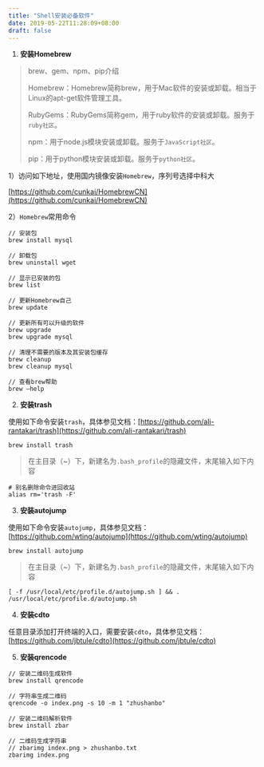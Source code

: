 ```yaml
---
title: "Shell安装必备软件"
date: 2019-05-22T11:28:09+08:00
draft: false
---
```


1. **安装Homebrew**

> brew、gem、npm、pip介绍
> 
> Homebrew：Homebrew简称brew，用于Mac软件的安装或卸载。相当于Linux的apt-get软件管理工具。
> 
> RubyGems：RubyGems简称gem，用于ruby软件的安装或卸载。服务于`ruby社区`。
> 
> npm：用于node.js模块安装或卸载。服务于`JavaScript社区`。
> 
> pip：用于python模块安装或卸载。服务于`python社区`。

1）访问如下地址，使用国内镜像安装`Homebrew`，序列号选择中科大

[https://github.com/cunkai/HomebrewCN](https://github.com/cunkai/HomebrewCN)

2）`Homebrew`常用命令

```
// 安装包
brew install mysql

// 卸载包
brew uninstall wget

// 显示已安装的包
brew list

// 更新Homebrew自己
brew update

// 更新所有可以升级的软件
brew upgrade
brew upgrade mysql

// 清理不需要的版本及其安装包缓存
brew cleanup
brew cleanup mysql

// 查看brew帮助
brew –help
```

2. **安装trash**

使用如下命令安装`trash`，具体参见文档：[https://github.com/ali-rantakari/trash](https://github.com/ali-rantakari/trash)

```
brew install trash
```
> 在主目录（~）下，新建名为`.bash_profile`的隐藏文件，末尾输入如下内容

```
# 别名删除命令进回收站
alias rm='trash -F'
```

3. **安装autojump**

使用如下命令安装`autojump`，具体参见文档：[https://github.com/wting/autojump](https://github.com/wting/autojump)

```
brew install autojump
```
> 在主目录（~）下，新建名为`.bash_profile`的隐藏文件，末尾输入如下内容

```
[ -f /usr/local/etc/profile.d/autojump.sh ] && . /usr/local/etc/profile.d/autojump.sh
```

4. **安装cdto**

任意目录添加打开终端的入口，需要安装`cdto`，具体参见文档：[https://github.com/jbtule/cdto](https://github.com/jbtule/cdto)

5. **安装qrencode**

```
// 安装二维码生成软件
brew install qrencode

// 字符串生成二维码
qrencode -o index.png -s 10 -m 1 "zhushanbo"
```

```
// 安装二维码解析软件
brew install zbar

// 二维码生成字符串
// zbarimg index.png > zhushanbo.txt
zbarimg index.png
```
